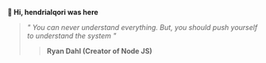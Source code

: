 **👋 Hi, hendrialqori was here** 

> _" You can never understand everything. But, you should push yourself to understand the system "_
>> **Ryan Dahl (Creator of Node JS)**


<!---
hendrialqori/hendrialqori is a ✨ special ✨ repository because its `README.md` (this file) appears on your GitHub profile.
You can click the Preview link to take a look at your changes.
--->
